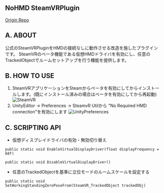 ## NoHMD SteamVRPlugin
[Origin Repo](https://github.com/ValveSoftware/steamvr_unity_plugin)

## A. ABOUT
公式のSteamVRPluginをHMDの接続なしに動作させる改造を施したプラグインです。
SteamVRのベータ機能である仮想HMDドライバを有効にし、任意のTrackedObjectでルームセットアップを行う機能を提供します。

## B. HOW TO USE
1. SteamVRアプリケーションをSteamからベータを有効にしてからインストールします。(既にインストール済みの場合はベータを有効にしてから再起動)  
![SteamVR](https://i.imgur.com/rmdqS4v.jpg)
2. UnityEditor -> Preferences -> SteamvR Utilから "No Required HMD connection"を有効にします
![UnityPreferences](https://i.imgur.com/1M1dGyW.jpg)

## C. SCRIPTING API
- 仮想ディスプレイドライバの有効・無効切り替え  

`public static void EnableVirtualDisplayDriver(float displayFrequency = 60f)`  

`public static void DisableVirtualDisplayDriver()`  


- 任意のTrackedObjectを基準に立位モードのルームスケールを設定する  

`public static void SetWorkingStandingZeroPoseFrom(SteamVR_TrackedObject trackedObj)`